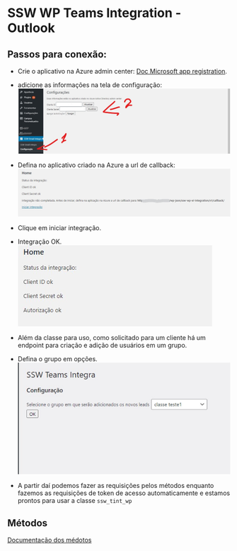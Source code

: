 # SSW WP Teams Integration - Outlook

## Passos para conexão:

- Crie o aplicativo na Azure admin center: 
[Doc Microsoft app registration](https://docs.microsoft.com/pt-br/azure/active-directory/develop/active-directory-v2-protocols#app-registration).

- adicione as informações na tela de configuração:
![Tela configuração](../assets/config-screen-outlook.jpg)

- Defina no aplicativo criado na Azure a url de callback:
![Tela autorização](../assets/define-callback-url.jpg)

- Clique em iniciar integração.

- Integração OK.
![Tela autorização ok](../assets/integracao-ok.jpg)

- Além da classe para uso, como solicitado para um cliente há um endpoint para criação e adição de usuários em um grupo.

- Defina o grupo em opções.
![Tela de opções](../assets/define-group.jpg)

- A partir daí podemos fazer as requisições pelos métodos enquanto fazemos as requisições de token de acesso automaticamente e estamos prontos para usar a classe <code>ssw_tint_wp</code>

## Métodos
[Documentação dos médotos](methods.md)
